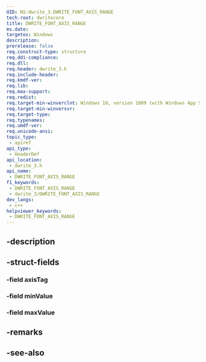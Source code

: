 ```yaml
---
UID: NS:dwrite_3.DWRITE_FONT_AXIS_RANGE
tech.root: dwritecore
title: DWRITE_FONT_AXIS_RANGE
ms.date: 
targetos: Windows
description: 
prerelease: false
req.construct-type: structure
req.ddi-compliance: 
req.dll: 
req.header: dwrite_3.h
req.include-header: 
req.kmdf-ver: 
req.lib: 
req.max-support: 
req.redist: 
req.target-min-winverclnt: Windows 10, version 1809 (with Windows App SDK 0.5 or later)
req.target-min-winversvr: 
req.target-type: 
req.typenames: 
req.umdf-ver: 
req.unicode-ansi: 
topic_type:
 - apiref
api_type:
 - HeaderDef
api_location:
 - dwrite_3.h
api_name:
 - DWRITE_FONT_AXIS_RANGE
f1_keywords:
 - DWRITE_FONT_AXIS_RANGE
 - dwrite_3/DWRITE_FONT_AXIS_RANGE
dev_langs:
 - c++
helpviewer_keywords:
 - DWRITE_FONT_AXIS_RANGE
---
```


## -description

## -struct-fields

### -field axisTag

### -field minValue

### -field maxValue

## -remarks

## -see-also

